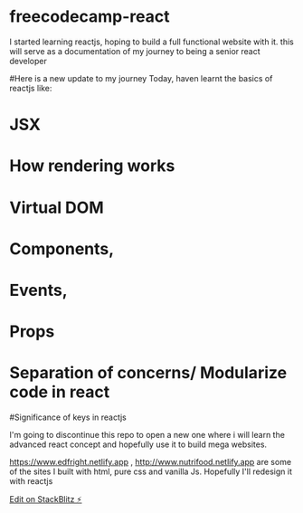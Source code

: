 # freecodecamp-react
I started learning reactjs, hoping to build a full functional website with it. this will serve as a documentation of my journey to being a senior react developer


#Here is a new update to my journey
Today, haven learnt the basics of reactjs like:
# JSX
# How rendering works
# Virtual DOM
# Components, 
# Events, 
# Props
# Separation of concerns/ Modularize code in react
#Significance of keys in reactjs

I'm going to discontinue this repo to open a new one where i will learn the advanced react concept and hopefully use it to build mega websites.

https://www.edfright.netlify.app , http://www.nutrifood.netlify.app are some of the sites I built with html, pure css and vanilla Js. Hopefully I'll redesign it with reactjs

[Edit on StackBlitz ⚡️](https://stackblitz.com/edit/freecodecamp-react)